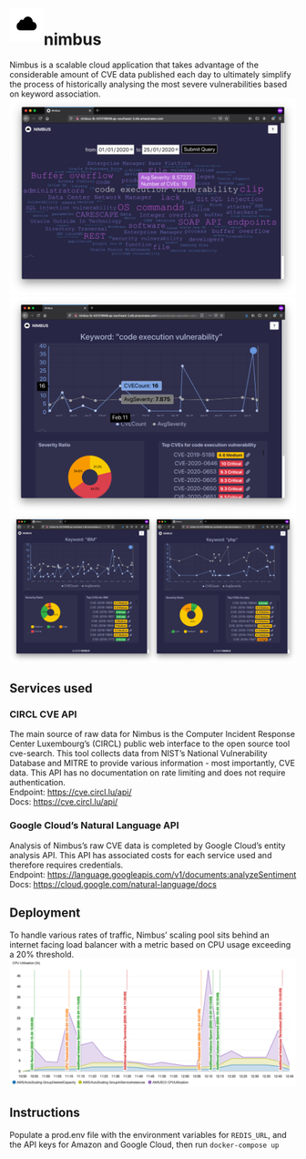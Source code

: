 <img align="left" width="60" height="60" src="frontend/public/nimbus-logo.png" alt="Nimbus logo">

# nimbus
Nimbus is a scalable cloud application that takes advantage of the considerable amount of CVE data published each day to ultimately simplify the process of historically analysing the most severe vulnerabilities based on keyword association.
![Home page sample](samples/home.png)
![Individual page sample](samples/cev.png)
![Other samples](samples/samples.png)

## Services used
### CIRCL CVE API
The main source of raw data for Nimbus is the Computer Incident Response Center Luxembourg’s (CIRCL) public web interface to the open source tool cve-search. This tool collects data from NIST’s National Vulnerability Database and MITRE to provide various information - most importantly, CVE data. This API has no documentation on rate limiting and does not require authentication.<br>
Endpoint: https://cve.circl.lu/api/ <br> 
Docs: https://cve.circl.lu/api/

### Google Cloud’s Natural Language API
Analysis of Nimbus’s raw CVE data is completed by Google Cloud’s entity analysis API. This API has associated costs for each service used and therefore requires credentials. <br>
Endpoint: https://language.googleapis.com/v1/documents:analyzeSentiment <br>
Docs: https://cloud.google.com/natural-language/docs

## Deployment
To handle various rates of traffic, Nimbus’ scaling pool sits behind an internet facing load balancer with a metric based on CPU usage exceeding a 20% threshold.
![Cloudwatch sample](samples/cloudwatch-metrics.png)

## Instructions
Populate a prod.env file with the environment variables for `REDIS_URL`, and the API keys for Amazon and Google Cloud, then run `docker-compose up`
